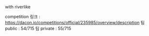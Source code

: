 with riverlike

competition 링크 : https://dacon.io/competitions/official/235985/overview/description
팀 public : 54/715
팀 private : 55/715
